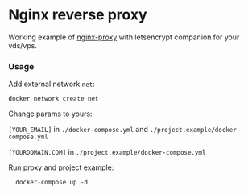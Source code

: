 # Nginx reverse proxy
Working example of [nginx-proxy](https://github.com/nginx-proxy/nginx-proxy) with letsencrypt companion for your vds/vps.
### Usage

Add external network `net`:
```console
docker network create net
```
Change params to yours:

`[YOUR_EMAIL]` in `./docker-compose.yml` and `./project.example/docker-compose.yml`

`[YOURDOMAIN.COM]` in `./project.example/docker-compose.yml`

Run proxy and project example:
```console
  docker-compose up -d
```